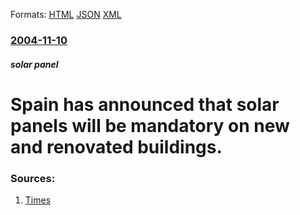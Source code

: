 
Formats: [HTML](/news/2004/11/10/spain-has-announced-that-solar-panels-will-be-mandatory-on-new-and-renovated-buildings.html)  [JSON](/news/2004/11/10/spain-has-announced-that-solar-panels-will-be-mandatory-on-new-and-renovated-buildings.json)  [XML](/news/2004/11/10/spain-has-announced-that-solar-panels-will-be-mandatory-on-new-and-renovated-buildings.xml)  

### [2004-11-10](/news/2004/11/10/index.md)

##### solar panel
#  Spain has announced that solar panels will be mandatory on new and renovated buildings. 




### Sources:

1. [Times](http://www.timesonline.co.uk/article/0,,3-1350946,00.html)
